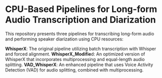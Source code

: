 # CPU-Based Pipelines for Long-form Audio Transcription and Diarization

This repository presents three pipelines for transcribing long-form audio and performing speaker diarization using CPU resources:

**WhisperX**: The original pipeline utilizing batch transcription with Whisper and forced alignment.
**WhisperX_Modifie**d: An optimized version of WhisperX that incorporates multiprocessing and equal-length audio splitting.
**VAD_WhisperX**: An enhanced pipeline that uses Voice Activity Detection (VAD) for audio splitting, combined with multiprocessing.
